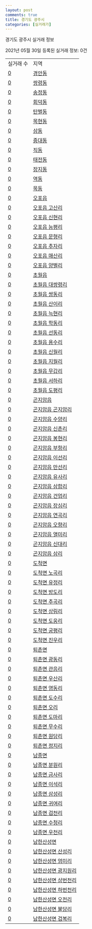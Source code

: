 ```yaml
---
layout: post
comments: true
title: 경기도 광주시
categories: [실거래가]
---
```


경기도 광주시 실거래 정보

2021년 05월 30일 등록된 실거래 정보: 0건


<table>
  <tr>
    <td>실거래 수</td>
    <td>지역</td>
  </tr>

  
  <tr>
    <td><a href="4161010100.html">0</a></td>
    <td><a href="4161010100.html">경안동</a></td>
  </tr>
    

  <tr>
    <td><a href="4161010200.html">0</a></td>
    <td><a href="4161010200.html">쌍령동</a></td>
  </tr>
    

  <tr>
    <td><a href="4161010300.html">0</a></td>
    <td><a href="4161010300.html">송정동</a></td>
  </tr>
    

  <tr>
    <td><a href="4161010400.html">0</a></td>
    <td><a href="4161010400.html">회덕동</a></td>
  </tr>
    

  <tr>
    <td><a href="4161010500.html">0</a></td>
    <td><a href="4161010500.html">탄벌동</a></td>
  </tr>
    

  <tr>
    <td><a href="4161010600.html">0</a></td>
    <td><a href="4161010600.html">목현동</a></td>
  </tr>
    

  <tr>
    <td><a href="4161010700.html">0</a></td>
    <td><a href="4161010700.html">삼동</a></td>
  </tr>
    

  <tr>
    <td><a href="4161010800.html">0</a></td>
    <td><a href="4161010800.html">중대동</a></td>
  </tr>
    

  <tr>
    <td><a href="4161010900.html">0</a></td>
    <td><a href="4161010900.html">직동</a></td>
  </tr>
    

  <tr>
    <td><a href="4161011000.html">0</a></td>
    <td><a href="4161011000.html">태전동</a></td>
  </tr>
    

  <tr>
    <td><a href="4161011100.html">0</a></td>
    <td><a href="4161011100.html">장지동</a></td>
  </tr>
    

  <tr>
    <td><a href="4161011200.html">0</a></td>
    <td><a href="4161011200.html">역동</a></td>
  </tr>
    

  <tr>
    <td><a href="4161011300.html">0</a></td>
    <td><a href="4161011300.html">목동</a></td>
  </tr>
    

  <tr>
    <td><a href="4161025000.html">0</a></td>
    <td><a href="4161025000.html">오포읍</a></td>
  </tr>
    

  <tr>
    <td><a href="4161025021.html">0</a></td>
    <td><a href="4161025021.html">오포읍 고산리</a></td>
  </tr>
    

  <tr>
    <td><a href="4161025022.html">0</a></td>
    <td><a href="4161025022.html">오포읍 신현리</a></td>
  </tr>
    

  <tr>
    <td><a href="4161025023.html">0</a></td>
    <td><a href="4161025023.html">오포읍 능평리</a></td>
  </tr>
    

  <tr>
    <td><a href="4161025024.html">0</a></td>
    <td><a href="4161025024.html">오포읍 문형리</a></td>
  </tr>
    

  <tr>
    <td><a href="4161025025.html">0</a></td>
    <td><a href="4161025025.html">오포읍 추자리</a></td>
  </tr>
    

  <tr>
    <td><a href="4161025026.html">0</a></td>
    <td><a href="4161025026.html">오포읍 매산리</a></td>
  </tr>
    

  <tr>
    <td><a href="4161025027.html">0</a></td>
    <td><a href="4161025027.html">오포읍 양벌리</a></td>
  </tr>
    

  <tr>
    <td><a href="4161025300.html">0</a></td>
    <td><a href="4161025300.html">초월읍</a></td>
  </tr>
    

  <tr>
    <td><a href="4161025321.html">0</a></td>
    <td><a href="4161025321.html">초월읍 대쌍령리</a></td>
  </tr>
    

  <tr>
    <td><a href="4161025322.html">0</a></td>
    <td><a href="4161025322.html">초월읍 쌍동리</a></td>
  </tr>
    

  <tr>
    <td><a href="4161025323.html">0</a></td>
    <td><a href="4161025323.html">초월읍 산이리</a></td>
  </tr>
    

  <tr>
    <td><a href="4161025324.html">0</a></td>
    <td><a href="4161025324.html">초월읍 늑현리</a></td>
  </tr>
    

  <tr>
    <td><a href="4161025325.html">0</a></td>
    <td><a href="4161025325.html">초월읍 학동리</a></td>
  </tr>
    

  <tr>
    <td><a href="4161025326.html">0</a></td>
    <td><a href="4161025326.html">초월읍 선동리</a></td>
  </tr>
    

  <tr>
    <td><a href="4161025327.html">0</a></td>
    <td><a href="4161025327.html">초월읍 용수리</a></td>
  </tr>
    

  <tr>
    <td><a href="4161025328.html">0</a></td>
    <td><a href="4161025328.html">초월읍 신월리</a></td>
  </tr>
    

  <tr>
    <td><a href="4161025329.html">0</a></td>
    <td><a href="4161025329.html">초월읍 지월리</a></td>
  </tr>
    

  <tr>
    <td><a href="4161025330.html">0</a></td>
    <td><a href="4161025330.html">초월읍 무갑리</a></td>
  </tr>
    

  <tr>
    <td><a href="4161025331.html">0</a></td>
    <td><a href="4161025331.html">초월읍 서하리</a></td>
  </tr>
    

  <tr>
    <td><a href="4161025332.html">0</a></td>
    <td><a href="4161025332.html">초월읍 도평리</a></td>
  </tr>
    

  <tr>
    <td><a href="4161025900.html">0</a></td>
    <td><a href="4161025900.html">곤지암읍</a></td>
  </tr>
    

  <tr>
    <td><a href="4161025921.html">0</a></td>
    <td><a href="4161025921.html">곤지암읍 곤지암리</a></td>
  </tr>
    

  <tr>
    <td><a href="4161025922.html">0</a></td>
    <td><a href="4161025922.html">곤지암읍 수양리</a></td>
  </tr>
    

  <tr>
    <td><a href="4161025923.html">0</a></td>
    <td><a href="4161025923.html">곤지암읍 신촌리</a></td>
  </tr>
    

  <tr>
    <td><a href="4161025924.html">0</a></td>
    <td><a href="4161025924.html">곤지암읍 봉현리</a></td>
  </tr>
    

  <tr>
    <td><a href="4161025925.html">0</a></td>
    <td><a href="4161025925.html">곤지암읍 부항리</a></td>
  </tr>
    

  <tr>
    <td><a href="4161025926.html">0</a></td>
    <td><a href="4161025926.html">곤지암읍 이선리</a></td>
  </tr>
    

  <tr>
    <td><a href="4161025927.html">0</a></td>
    <td><a href="4161025927.html">곤지암읍 만선리</a></td>
  </tr>
    

  <tr>
    <td><a href="4161025928.html">0</a></td>
    <td><a href="4161025928.html">곤지암읍 유사리</a></td>
  </tr>
    

  <tr>
    <td><a href="4161025929.html">0</a></td>
    <td><a href="4161025929.html">곤지암읍 삼합리</a></td>
  </tr>
    

  <tr>
    <td><a href="4161025930.html">0</a></td>
    <td><a href="4161025930.html">곤지암읍 건업리</a></td>
  </tr>
    

  <tr>
    <td><a href="4161025931.html">0</a></td>
    <td><a href="4161025931.html">곤지암읍 장심리</a></td>
  </tr>
    

  <tr>
    <td><a href="4161025932.html">0</a></td>
    <td><a href="4161025932.html">곤지암읍 연곡리</a></td>
  </tr>
    

  <tr>
    <td><a href="4161025933.html">0</a></td>
    <td><a href="4161025933.html">곤지암읍 오향리</a></td>
  </tr>
    

  <tr>
    <td><a href="4161025934.html">0</a></td>
    <td><a href="4161025934.html">곤지암읍 열미리</a></td>
  </tr>
    

  <tr>
    <td><a href="4161025935.html">0</a></td>
    <td><a href="4161025935.html">곤지암읍 신대리</a></td>
  </tr>
    

  <tr>
    <td><a href="4161025936.html">0</a></td>
    <td><a href="4161025936.html">곤지암읍 삼리</a></td>
  </tr>
    

  <tr>
    <td><a href="4161033000.html">0</a></td>
    <td><a href="4161033000.html">도척면</a></td>
  </tr>
    

  <tr>
    <td><a href="4161033021.html">0</a></td>
    <td><a href="4161033021.html">도척면 노곡리</a></td>
  </tr>
    

  <tr>
    <td><a href="4161033022.html">0</a></td>
    <td><a href="4161033022.html">도척면 유정리</a></td>
  </tr>
    

  <tr>
    <td><a href="4161033023.html">0</a></td>
    <td><a href="4161033023.html">도척면 방도리</a></td>
  </tr>
    

  <tr>
    <td><a href="4161033024.html">0</a></td>
    <td><a href="4161033024.html">도척면 추곡리</a></td>
  </tr>
    

  <tr>
    <td><a href="4161033025.html">0</a></td>
    <td><a href="4161033025.html">도척면 상림리</a></td>
  </tr>
    

  <tr>
    <td><a href="4161033026.html">0</a></td>
    <td><a href="4161033026.html">도척면 도웅리</a></td>
  </tr>
    

  <tr>
    <td><a href="4161033027.html">0</a></td>
    <td><a href="4161033027.html">도척면 궁평리</a></td>
  </tr>
    

  <tr>
    <td><a href="4161033028.html">0</a></td>
    <td><a href="4161033028.html">도척면 진우리</a></td>
  </tr>
    

  <tr>
    <td><a href="4161034000.html">0</a></td>
    <td><a href="4161034000.html">퇴촌면</a></td>
  </tr>
    

  <tr>
    <td><a href="4161034021.html">0</a></td>
    <td><a href="4161034021.html">퇴촌면 광동리</a></td>
  </tr>
    

  <tr>
    <td><a href="4161034022.html">0</a></td>
    <td><a href="4161034022.html">퇴촌면 관음리</a></td>
  </tr>
    

  <tr>
    <td><a href="4161034023.html">0</a></td>
    <td><a href="4161034023.html">퇴촌면 우산리</a></td>
  </tr>
    

  <tr>
    <td><a href="4161034024.html">0</a></td>
    <td><a href="4161034024.html">퇴촌면 영동리</a></td>
  </tr>
    

  <tr>
    <td><a href="4161034025.html">0</a></td>
    <td><a href="4161034025.html">퇴촌면 도수리</a></td>
  </tr>
    

  <tr>
    <td><a href="4161034026.html">0</a></td>
    <td><a href="4161034026.html">퇴촌면 오리</a></td>
  </tr>
    

  <tr>
    <td><a href="4161034027.html">0</a></td>
    <td><a href="4161034027.html">퇴촌면 도마리</a></td>
  </tr>
    

  <tr>
    <td><a href="4161034028.html">0</a></td>
    <td><a href="4161034028.html">퇴촌면 무수리</a></td>
  </tr>
    

  <tr>
    <td><a href="4161034029.html">0</a></td>
    <td><a href="4161034029.html">퇴촌면 원당리</a></td>
  </tr>
    

  <tr>
    <td><a href="4161034030.html">0</a></td>
    <td><a href="4161034030.html">퇴촌면 정지리</a></td>
  </tr>
    

  <tr>
    <td><a href="4161035000.html">0</a></td>
    <td><a href="4161035000.html">남종면</a></td>
  </tr>
    

  <tr>
    <td><a href="4161035021.html">0</a></td>
    <td><a href="4161035021.html">남종면 분원리</a></td>
  </tr>
    

  <tr>
    <td><a href="4161035022.html">0</a></td>
    <td><a href="4161035022.html">남종면 금사리</a></td>
  </tr>
    

  <tr>
    <td><a href="4161035023.html">0</a></td>
    <td><a href="4161035023.html">남종면 이석리</a></td>
  </tr>
    

  <tr>
    <td><a href="4161035024.html">0</a></td>
    <td><a href="4161035024.html">남종면 삼성리</a></td>
  </tr>
    

  <tr>
    <td><a href="4161035025.html">0</a></td>
    <td><a href="4161035025.html">남종면 귀여리</a></td>
  </tr>
    

  <tr>
    <td><a href="4161035026.html">0</a></td>
    <td><a href="4161035026.html">남종면 검천리</a></td>
  </tr>
    

  <tr>
    <td><a href="4161035027.html">0</a></td>
    <td><a href="4161035027.html">남종면 수청리</a></td>
  </tr>
    

  <tr>
    <td><a href="4161035028.html">0</a></td>
    <td><a href="4161035028.html">남종면 우천리</a></td>
  </tr>
    

  <tr>
    <td><a href="4161037000.html">0</a></td>
    <td><a href="4161037000.html">남한산성면</a></td>
  </tr>
    

  <tr>
    <td><a href="4161037021.html">0</a></td>
    <td><a href="4161037021.html">남한산성면 산성리</a></td>
  </tr>
    

  <tr>
    <td><a href="4161037022.html">0</a></td>
    <td><a href="4161037022.html">남한산성면 엄미리</a></td>
  </tr>
    

  <tr>
    <td><a href="4161037023.html">0</a></td>
    <td><a href="4161037023.html">남한산성면 광지원리</a></td>
  </tr>
    

  <tr>
    <td><a href="4161037024.html">0</a></td>
    <td><a href="4161037024.html">남한산성면 상번천리</a></td>
  </tr>
    

  <tr>
    <td><a href="4161037025.html">0</a></td>
    <td><a href="4161037025.html">남한산성면 하번천리</a></td>
  </tr>
    

  <tr>
    <td><a href="4161037026.html">0</a></td>
    <td><a href="4161037026.html">남한산성면 오전리</a></td>
  </tr>
    

  <tr>
    <td><a href="4161037027.html">0</a></td>
    <td><a href="4161037027.html">남한산성면 불당리</a></td>
  </tr>
    

  <tr>
    <td><a href="4161037028.html">0</a></td>
    <td><a href="4161037028.html">남한산성면 검복리</a></td>
  </tr>
    


</table>
    